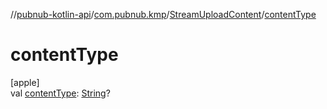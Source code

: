 //[pubnub-kotlin-api](../../../index.md)/[com.pubnub.kmp](../index.md)/[StreamUploadContent](index.md)/[contentType](content-type.md)

# contentType

[apple]\
val [contentType](content-type.md): [String](https://kotlinlang.org/api/core/kotlin-stdlib/kotlin/-string/index.html)?
